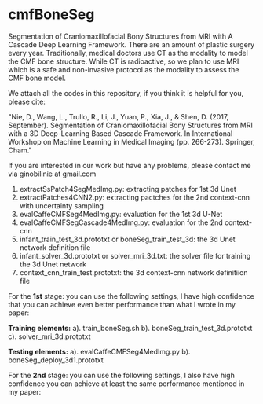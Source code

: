 # cmfBoneSeg
Segmentation of Craniomaxillofacial Bony Structures from MRI with A Cascade Deep Learning Framework. There are an amount of plastic surgery every year. Traditionally, medical doctors use CT as the modality to model the CMF bone structure. While CT is radioactive, so we plan to use MRI which is a safe and non-invasive protocol as the modality to assess the CMF bone model.

We attach all the codes in this repository, if you think it is helpful for you, please cite:

"Nie, D., Wang, L., Trullo, R., Li, J., Yuan, P., Xia, J., & Shen, D. (2017, September). Segmentation of Craniomaxillofacial Bony Structures from MRI with a 3D Deep-Learning Based Cascade Framework. In International Workshop on Machine Learning in Medical Imaging (pp. 
266-273). Springer, Cham."

If you are interested in our work but have any problems, please contact me via ginobilinie at gmail.com
1. extractSsPatch4SegMedImg.py: extracting patches for 1st 3d Unet
2. extractPatches4CNN2.py: extracting pactches for the 2nd context-cnn with uncertainty sampling
3. evalCaffeCMFSeg4MedImg.py: evaluation for the 1st 3d U-Net
4. evalCaffeCMFSegCascade4MedImg.py: evaluation for the 2nd context-cnn
5. infant_train_test_3d.prototxt or boneSeg_train_test_3d: the 3d Unet network definition file
6. infant_solver_3d.prototxt or  solver_mri_3d.txt: the solver file for training the 3d Unet network
7. context_cnn_train_test.prototxt: the 3d context-cnn network definitiion file


For the <B>1st</B> stage: you can use the following settings, I have high confidence that you can achieve even better performance than what I wrote in my paper:

<B>Training elements:</B>
  a). train_boneSeg.sh
  b). boneSeg_train_test_3d.prototxt
  c). solver_mri_3d.prototxt

<B>Testing elements:</B>
  a). evalCaffeCMFSeg4MedImg.py
  b). boneSeg_deploy_3d1.prototxt


For the <B>2nd</B> stage: you can use the following settings, I also have high confidence you can achieve at least the same performance mentioned in my paper:
